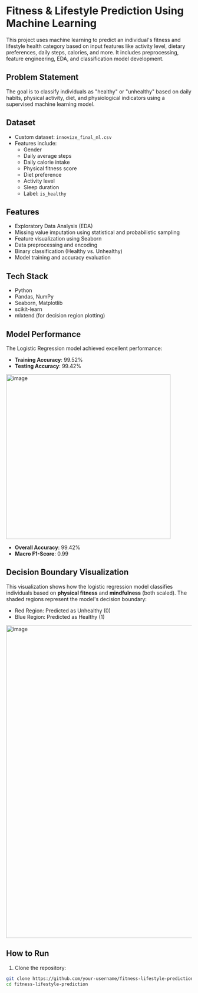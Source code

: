 # Fitness & Lifestyle Prediction Using Machine Learning

This project uses machine learning to predict an individual's fitness and lifestyle health category based on input features like activity level, dietary preferences, daily steps, calories, and more. It includes preprocessing, feature engineering, EDA, and classification model development.

##  Problem Statement

The goal is to classify individuals as "healthy" or "unhealthy" based on daily habits, physical activity, diet, and physiological indicators using a supervised machine learning model.

##  Dataset

- Custom dataset: `innovize_final_ml.csv`
- Features include: 
  - Gender
  - Daily average steps
  - Daily calorie intake
  - Physical fitness score
  - Diet preference
  - Activity level
  - Sleep duration
  - Label: `is_healthy`

##  Features

- Exploratory Data Analysis (EDA)
- Missing value imputation using statistical and probabilistic sampling
- Feature visualization using Seaborn
- Data preprocessing and encoding
- Binary classification (Healthy vs. Unhealthy)
- Model training and accuracy evaluation

## Tech Stack

- Python
- Pandas, NumPy
- Seaborn, Matplotlib
- scikit-learn
- mlxtend (for decision region plotting)

##  Model Performance

The Logistic Regression model achieved excellent performance:

- **Training Accuracy**: 99.52%
- **Testing Accuracy**: 99.42%

<img width="446" alt="image" src="https://github.com/user-attachments/assets/3cddd0e4-14c4-4bbb-9f99-f939080ccaec" />


- **Overall Accuracy**: 99.42%
- **Macro F1-Score**: 0.99
##  Decision Boundary Visualization

This visualization shows how the logistic regression model classifies individuals based on **physical fitness** and **mindfulness** (both scaled). The shaded regions represent the model's decision boundary:

- Red Region: Predicted as Unhealthy (0)
- Blue Region: Predicted as Healthy (1)

<img width="847" alt="image" src="https://github.com/user-attachments/assets/fd3a48b8-502a-485a-9839-7b411316786b" />



##  How to Run

1. Clone the repository:

```bash
git clone https://github.com/your-username/fitness-lifestyle-prediction.git
cd fitness-lifestyle-prediction
